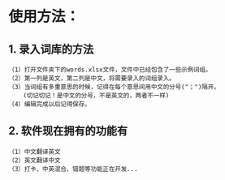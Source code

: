 # 使用方法：
## 1. 录入词库的方法
    （1）打开文件夹下的words.xlsx文件，文件中已经包含了一些示例词组。
	（2）第一列是英文，第二列是中文，将需要录入的词组录入。
	（3）当词组有多重意思的时候，记得在每个意思间用中文的分号("；")隔开。
        (切记切记！是中文的分号，不是英文的，两者不一样)
	（4）编辑完成以后记得保存。
## 2. 软件现在拥有的功能有
	（1）中文翻译英文
	（2）英文翻译中文
	（3）打卡、中英混合、错题等功能正在开发...

